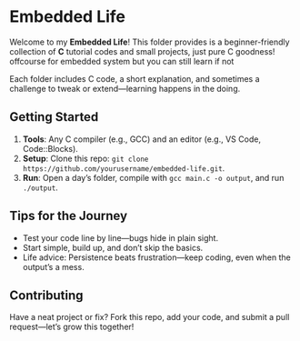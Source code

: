 # Embedded Life

Welcome to  my **Embedded Life**! This folder provides is a beginner-friendly collection of **C** tutorial codes and small projects, just pure C goodness! offcourse for embedded system but you can still learn if not

Each folder includes C code, a short explanation, and sometimes a challenge to tweak or extend—learning happens in the doing.

## Getting Started
1. **Tools**: Any C compiler (e.g., GCC) and an editor (e.g., VS Code, Code::Blocks).
2. **Setup**: Clone this repo: `git clone https://github.com/yourusername/embedded-life.git`.
3. **Run**: Open a day’s folder, compile with `gcc main.c -o output`, and run `./output`.

## Tips for the Journey
- Test your code line by line—bugs hide in plain sight.
- Start simple, build up, and don’t skip the basics.
- Life advice: Persistence beats frustration—keep coding, even when the output’s a mess.

## Contributing
Have a neat project or fix? Fork this repo, add your code, and submit a pull request—let’s grow this together!
